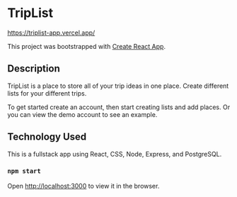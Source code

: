 # TripList

https://triplist-app.vercel.app/

This project was bootstrapped with [Create React App](https://github.com/facebook/create-react-app).

## Description

TripList is a place to store all of your trip ideas in one place. Create different lists for your different trips. 

To get started create an account, then start creating lists and add places. Or you can view the demo account to see an example. 

## Technology Used

This is a fullstack app using React, CSS, Node, Express, and PostgreSQL.

### `npm start`

Open [http://localhost:3000](http://localhost:3000) to view it in the browser.

